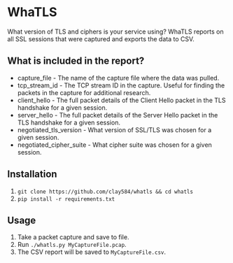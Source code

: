 # WhaTLS

What version of TLS and ciphers is your service using? WhaTLS reports on all SSL 
sessions that were captured and exports the data to CSV.

## What is included in the report?

* capture_file - The name of the capture file where the data was pulled.
* tcp_stream_id - The TCP stream ID in the capture. Useful for finding the packets in the capture for additional research.
* client_hello - The full packet details of the Client Hello packet in the TLS handshake for a given session.
* server_hello - The full packet details of the Server Hello packet in the TLS handshake for a given session.
* negotiated_tls_version - What version of SSL/TLS was chosen for a given session.
* negotiated_cipher_suite - What cipher suite was chosen for a given session.


## Installation

1. `git clone https://github.com/clay584/whatls && cd whatls`
2. `pip install -r requirements.txt`

## Usage

1. Take a packet capture and save to file.
2. Run `./whatls.py MyCaptureFile.pcap`.
3. The CSV report will be saved to `MyCaptureFile.csv`.